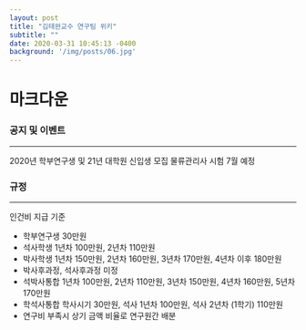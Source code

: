 ```yaml
---
layout: post
title: "김태완교수 연구팀 위키"
subtitle: ""
date: 2020-03-31 10:45:13 -0400
background: '/img/posts/06.jpg'
---
```


# 마크다운

### 공지 및 이벤트
---
2020년 학부연구생 및 21년 대학원 신입생 모집
물류관리사 시험 7월 예정


### 규정
---
인건비 지급 기준
* 학부연구생 30만원
* 석사학생 1년차 100만원, 2년차 110만원
* 박사학생 1년차 150만원, 2년차 160만원, 3년차 170만원, 4년차 이후 180만원
* 박사후과정, 석사후과정 미정
* 석박사통합 1년차 100만원, 2년차 110만원, 3년차 150만원, 4년차 160만원, 5년차 170만원
* 학석사통합 학사시기 30만원, 석사 1년차 100만원, 석사 2년차 (1학기) 110만원
* 연구비 부족시 상기 금액 비율로 연구원간 배분
